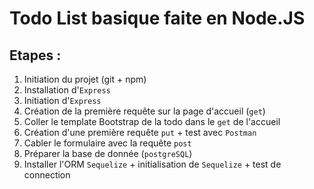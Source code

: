 # Todo List basique faite en Node.JS

## Etapes :

1. Initiation du projet (git + npm)
2. Installation d'`Express`
3. Initiation d'`Express`
4. Création de la première requête sur la page d'accueil (`get`)
5. Coller le template Bootstrap de la todo dans le `get` de l'accueil
6. Création d'une première requête `put` + test avec `Postman`
7. Cabler le formulaire avec la requête `post`
8. Préparer la base de donnée (`postgreSQL`)
9. Installer l'ORM `Sequelize` + initialisation de `Sequelize` + test de connection
